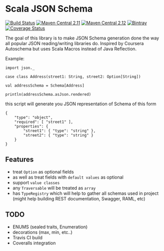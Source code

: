# Scala JSON Schema
[![Build Status](https://travis-ci.org/andyglow/scala-jsonschema.svg)](https://travis-ci.org/andyglow/scala-jsonschema)
[![Maven Central 2.11](https://maven-badges.herokuapp.com/maven-central/com.github.andyglow/scala-jsonschema_2.11/badge.svg)](https://maven-badges.herokuapp.com/maven-central/com.github.andyglow/scala-jsonschema_2.11)
[![Maven Central 2.12](https://maven-badges.herokuapp.com/maven-central/com.github.andyglow/scala-jsonschema_2.12/badge.svg)](https://maven-badges.herokuapp.com/maven-central/com.github.andyglow/scala-jsonschema_2.12)
[![Bintray](https://api.bintray.com/packages/andyglow/scala-tools/scala-jsonschema/images/download.svg) ](https://bintray.com/andyglow/scala-tools/scala-jsonschema/_latestVersion)
[![Coverage Status](https://coveralls.io/repos/andyglow/scala-jsonschema/badge.svg)](https://coveralls.io/r/andyglow/scala-jsonschema)

The goal of this library is to make JSON Schema generation done the way all popular JSON reading/writing libraries do.
Inspired by Coursera Autoschema but uses Scala Macros instead of Java Reflection.

Example:
```
import json._

case class Address(street1: String, street2: Option[String])

val addressSchema = Schema[Address]

println(addressSchema.asJson.rendered)
```

this script will generate you JSON representation of Schema of this form
```
{
    "type": "object",
    "required": [ "street1" ],
    "properties": {
        "street1": { "type": "string" },
        "street2": { "type": "string" }
    }
}
```

## Features

- treat `Option` as optional fields
- as well as treat fields with `default values` as optional
- support `value classes`
- any `Traversable` will be treated as `array`
- has `TypeRegistry` which will help to gather all schemas used in project (might help building REST documentation, Swagger, RAML, etc)

## TODO
- ENUMS (sealed traits, Enumeration)
- decorations (max, min, etc..)
- Travis CI build
- Coveralls integration
